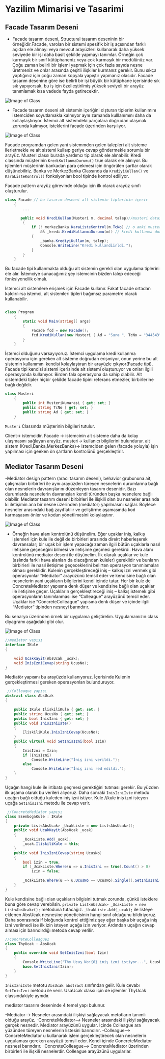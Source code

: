 # Yazilim Mimarisi ve Tasarimi

## Facade Tasarım Deseni

- Facade tasarım deseni, Structural tasarım deseninin bir örneğidir.Facade, varolan bir sistemi spesifik bir iş açısından farklı açıdan ele almayı veya mevcut arayüzleri kullanarak daha yüksek seviyede bir işi daha basit şekilde yapmayı tanımlar. Örneğin çok karmaşık bir sınıf kütüphaneniz veya çok karmaşık bir modülünüz var. Çoğu zaman belirli bir işlemi yapmak için çok fazla sayıda nesne üretmeniz ve onlar arasında çeşitli ilişkiler kurmanız gerekir. Bunu sıkça yaptığınız için çoğu zaman kopyala yapıştır yapmanız olasıdır. Facade tasarım desenine göre ise belirli bir işi büyük bir kütüphane içerisinde sık sık yapıyorsak, bu iş için özelleştirilmiş yüksek seviyeli bir arayüz tanımlamak kısa vadede fayda getirecektir.


![Image of Class](https://github.com/surasargut/YazilimMimarisiveTasarimi/blob/master/YazilimMimarisiveTasarimi/facade_uml.png)


- Facade tasarım deseni alt sistemin içeriğini olşturan tiplerim kullanımını istemciden soyutlamakla kalmıyor aynı zamanda kulllanımını daha da kollaylaştırıyor.  İstemci alt sistemdeki parçalara doğrudan ulaşmak zorunda kalmıyor, isteklerini facade üzerinden karşılıyor.

![Image of Class](https://github.com/surasargut/YazilimMimarisiveTasarimi/blob/master/YazilimMimarisiveTasarimi/facadeUml.png)

Facade programdan gelen yani sistemmden gelen talepleri alt sisteme ilerletmekle ve alt sistemi kullaıp geriye cevap göndermekle sorumlu bir arayüz. Musteri classı burada yardımcı tip olarak ele alınabilir. Kredi classında müşterinin ```KrediKullanmaDurumu()```  true olarak ele alınıyor. Bu işlemleri müşterinin bankadan para çekmesi için öngörülen şartlar olarak düşünebiliriz. Banka ve MerkezBanka Classında da ```KrediyiKullan()``` ve ```KaraListeKontrol()``` fonksiyonları bool tipinde kontrol ediliyor. 


Facade pattern arayüz görevinde olduğu için ilk olarak arayüz sınıfı oluşturulur.


```C#
class Facade // bu tasarım deseeni alt sistemin tiplerinin içerir 
    {
        ...
    
       public void KrediKullan(Musteri m, decimal talep)//musteri datasını parametre olarak vereceğiz, talep dilen miktar verilecek
        {
            if (!_merkezBanka.KaraListeKontrol(m.TcNo) // o anki musterinin tc sini gönder -> geçtiyse
                && _kredi.KrediKullanmaDurumu(m)) // kredi kullanma durumu pozitifse     
            {
                _banka.KrediyiKullan(m, talep);
                Console.WriteLine("Kredi kullandiirldi.");
            }
        }
    }
```
Bu facade tipi kullanmakta olduğu alt sistemin gerekli olan uygulama tiplerini ele alır. İstemciye sunacağımız şey istemcinin bizden talep edeceği fonksiyonellik olmalı.

İstemci alt sistemlere erişmek için Facade kullanır. Fakat facade ortadan kaldırılırsa istemci, alt sistemleri tipleri bağımsız parametre olarak kullanabilir.


```C#

class Program
    {
        static void Main(string[] args)
        {
            Facade fcd = new Facade();
            fcd.KrediKullan(new Musteri { Ad = "Sura ", TcNo = "344543", MusteriNumarasi = 1001 }, 1000);
        }
    }


```

İstemci olduğunu varsayıyoruz. İstemci uygulama kredi kullanma operasyonu için gereken alt sisteme doğrudan erişmiyor, onun yerine bu alt sistemin kullanımını kendisi kolaylaştıran bir arayüzle çıkyıor(Facade tipi). Facade tipi kendisi sistemi içerisinde alt sistemi oluşturuyor ve onları ilgili operasyonda kullanıyor. Birden fala operasyona da sahip olabilir. Alt sistemdeki tipler hiçbir şekilde facade tipini referans etmezler, birbirlerine bağlı değildir. 



```C#
class Musteri
    {
        public int MusteriNumarasi { get; set; }
        public string TcNo { get; set; }
        public string Ad { get; set; }
    }

```

```Musteri``` Classında müşterinin bilgileri tutulur.



Client-> istemcidir. 
Facade -> istemcinin alt sisteme daha da kolay ulaşmasını sağlayan arayüz.
musteri-> kullanıcı bilgilerini bulundurur.
alt sistem (Kredi,Banka,MerkezBanka)-> istemciden gelen (facade yoluyla) işin yapılması için geeken ön şartların kontrolünü gerçekleştirir.




## Mediator Tasarım Deseni

-Mediator design pattern (aracı tasarım deseni), behavior grubununa ait, çalışmaları birbirleri ile aynı arayüzden türeyen nesnelerin durumlarına bağlı olan nesnelerin davranışlarını düzenleyen tasarım desenidir. Bazı durumlarda nesnelerin davranışları kendi türünden başka nesnelere bağlı olabilir. Mediator tasarım deseni birbirleri ile ilişkili olan bu nesneler arasında ki iletişimin ana bir nesne üzerinden (mediator) yapılmasını sağlar. Böylece nesneler arasındaki bağ zayıflatılır ve geliştirme aşamasında kod karmaşasını önler ve kodun yönetilmesini kolaylaştırır. 


![Image of Class](https://github.com/surasargut/YazilimMimarisiveTasarimi/blob/master/YazilimMimarisiveTasarimi/mediator_uml.png)


- Örneğin hava alanı kontrolünü düşünelim. Eğer uçaklar iniş, kalkış işlemleri için kule ile değil de birbirleri arasında direkt haberleşerek davransalar; bir uçak bir işlem yapacağı zaman ilgili bütün uçaklarla nasıl iletişime geçeceğini bilmesi ve iletişime geçmesi gerekirdi. Hava alanı kontrolünü mediator deseni ile düşünelim. İlk olarak uçaklar ve kule (aslında farklı hava alanları da olacağından kuleler) gereklidir ve bunların birbirleri ile nasıl iletişime geçeceklerini belirten operasyon tanımlamaları olması gereklidir. Kulenin gerçekleştireceği iniş – kalkış izni vermek gibi operasyonlar “Mediator” arayüzünü temsil eder ve kendisine bağlı olan nesnelerin yani uçakların bilgilerini kendi içinde tutar. Her bir kule de ConcreteMediator yapısına denk düşer ve kendisine bağlı olan uçaklar ile iletişime geçer. Uçakların gerçekleştireceği iniş – kalkış istemek gibi operasyonların tanımlanması ise “Colleague” arayüzünü temsil eder. Uçaklar ise “ConcreteColleague” yapısına denk düşer ve içinde ilgili “Mediator” tipinden nesneyi barındırır.


Bu senaryo üzerinden örnek bir uygulama geliştirelim. Uygulamamızın class diyagramı aşağıdaki gibi olur.


![Image of Class](https://github.com/surasargut/YazilimMimarisiveTasarimi/blob/master/YazilimMimarisiveTasarimi/mediatorUml.png)


```C#
//mediator yapısı
interface IKule
{
    
    void UcakKayit(AbsUcak _ucak);
    void InisIzniCevap(string UcusNo);
}
```
Mediatör yapısını bu arayüzde kullanıyoruz. İçerisinde Kulenin gerçekleştirmesi gereken operasyonları bulunduruyor.


```C#
 //Colleague yapısı
abstract class AbsUcak
{
    
    public IKule IliskiliKule { get; set; }
    public string UcusNo { get; set; }
    public bool InisIzni { get; set; }
    public void InisIzniIste()
    {
        IliskiliKule.InisIzniCevap(UcusNo);
    }
    public virtual void SetInisIzni(bool Izin)
    {
        InisIzni = Izin;
        if (InisIzni)
            Console.WriteLine("İniş izni verildi.");
        else
            Console.WriteLine("İniş izni red edildi.");
    }
}
```
Uçağın hangi kule ile irtibata geçmesi gerektiğini tutması gerekir. Bu yüzden ilk aşama olarak bu verileri alıyoruz. Daha sonraki ```InisIzniIste``` metodu uçağın bağlı olduğu kuleden iniş izni istiyor. Kule //kule iniş izni isteyen uçağa ```SetInisIzni``` metodu ile cevap verir.


```C#
 //ConcreteMediator yapısı
class EsenbogaKule : IKule
{
    private List<AbsUcak> _UcakListe = new List<AbsUcak>();
    public void UcakKayit(AbsUcak _ucak)
    {
        _UcakListe.Add(_ucak);
        _ucak.IliskiliKule = this;
    }
    public void InisIzniCevap(string UcusNo)
    {
        bool izin = true;
        if (_UcakListe.Where(u => u.InisIzni == true).Count() > 0)
            izin = false;
            
        _UcakListe.Where(u => u.UcusNo == UcusNo).Single().SetInisIzni(izin);
    }
}
```
Kule kendisine bağlı olan uçakların bilgisini tutmak zorunda, çünkü isteklere buna göre cevap verebilsin. ```private List<AbsUcak> _UcakListe = new List<AbsUcak>();``` metoduna tutacağız. ```_UcakListe.Add(_ucak);``` ile listeye eklenen AbsUcak nesnesine yöneticisinin hangi sınıf olduğunu bildiriyoruz. Daha sonrasında if bloğunda kontrol ettiğimiz şey eğer başka bir uçağa iniş izni verilmedi ise ilk izin isteyen uçağa izin veriyor. Ardından uçağın cevap alması için barındırdığı metoda cevap verilir.


```C#
//ConcreteColleague1
class ThyUcak : AbsUcak
{
    public override void SetInisIzni(bool Izin)
    {
        Console.WriteLine("Thy Uçuş No:{0} iniş izni istiyor...", UcusNo );
        base.SetInisIzni(Izin);
    }
}
```
```InisIzniIste``` metotu ```AbsUcak abstract``` sınıfından gelir. Kule cevabı ```SetInisIzni``` metodu ile verir. UsaUcak classı için de işlemler ThyUcak classındakiyle aynıdır.




mediator tasarım deseninde 4 temel yapı bulunur.

-Mediator--> Nesneler arasındaki ilişkiyi sağlayacak metotların tanımlı olduğu arayüz.
-ConcreteMediator--> Nesneler arasındaki ilişkiyi sağlayacak gerçek nesnedir. Mediator arayüzünü uygular. İçinde Colleague ara yüzünden türeyen nesnelerin listesini barındırır.
-Colleague--> ConcreteMediator u kullanarak işlem gerçekleştirecek olan nesnelerin uygulaması gereken arayüzü temsil eder. Kendi içinde ConcreteMediator nesnesi barındırır.
-ConcreteColleague--> ConcreteMediator üzerinden birbirleri ile ilişkili nesnelerdir. Colleague arayüzünü uygularlar.




